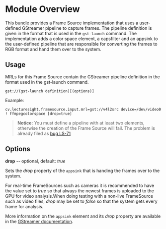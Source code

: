 # Module Overview

This bundle provides a Frame Source implementation that uses a user-defined
GStreamer pipeline to capture frames. The pipeline definition is given in the
format that is used in the `gst-launch` command. The implementation adds a
color space element, a capsfilter and an appsink to the user-defined pipeline
that are responsible for converting the frames to RGB format and hand them
over to the system.

## Usage

MRLs for this Frame Source contain the GStreamer pipeline definition in the
format used in the gst-launch command.

```
gst://(gst-launch definition)[(options)]
```

Example:

```
cv.lecturesight.framesource.input.mrl=gst://v4l2src device=/dev/video0 ! ffmpegcolorspace [drop=true]
```

> __Notice:__ You must define a pipeline with at least two elements, otherwise the creation of the Frame Source will fail.
> The problem is already filed as [bug LS-71](https://opencast.jira.com/browse/LS-71)

## Options

__drop__ -- optional, default: _true_

Sets the _drop_ property of the `appsink` that is handing the frames over to
the system.

For real-time FrameSources such as cameras it is recommended to
have the value set to _true_ so that always the newest frames is uploaded to
the GPU for video analysis.When doing testing with a non-live FrameSource such
as video files, _drop_ may be set to _false_ so that the system gets every frame
for analysis.

More information on the `appsink` element and its _drop_ property are available
in the [GStreamer documentation](http://gstreamer.freedesktop.org/data/doc/gstreamer/head/gst-plugins-base-libs/html/gst-plugins-base-libs-appsink.html).
